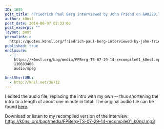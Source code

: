 ```yaml
---
ID: 1805
post_title: 'Friedrich Paul Berg interviewed by John Friend on &#8220;The Realist Report&#8221;'
author: k0nsl
post_date: 2014-08-07 02:33:09
post_excerpt: ""
layout: post
permalink: >
  https://quotes.k0nsl.org/friedrich-paul-berg-interviewed-by-john-friend-on-the-realist-report.html
published: true
enclosure:
  - |
    https://k0nsl.org/bag/media/FPBerg-TS-07-29-14-recompile01_k0nsl.mp3
    116603406
    audio/mpeg
    
knslShortURL:
  - http://knsl.net/36712
---
```

I edited the audio file, replacing the intro with my own -- thus shortening the intro to a length of about one minute in total. The original audio file can be found <a href="http://forum.codoh.com/viewtopic.php?f=2&amp;t=8746" target="_blank">here</a>.

Download or listen to my recompiled version of the interview:
<a href="https://k0nsl.org/bag/media/FPBerg-TS-07-29-14-recompile01_k0nsl.mp3" target="_blank">https://k0nsl.org/bag/media/FPBerg-TS-07-29-14-recompile01_k0nsl.mp3</a>